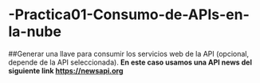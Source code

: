 # -Practica01-Consumo-de-APIs-en-la-nube
##Generar una llave para consumir los servicios web de la API (opcional, depende de la API seleccionada).
**En este caso usamos una API news del siguiente link https://newsapi.org**

